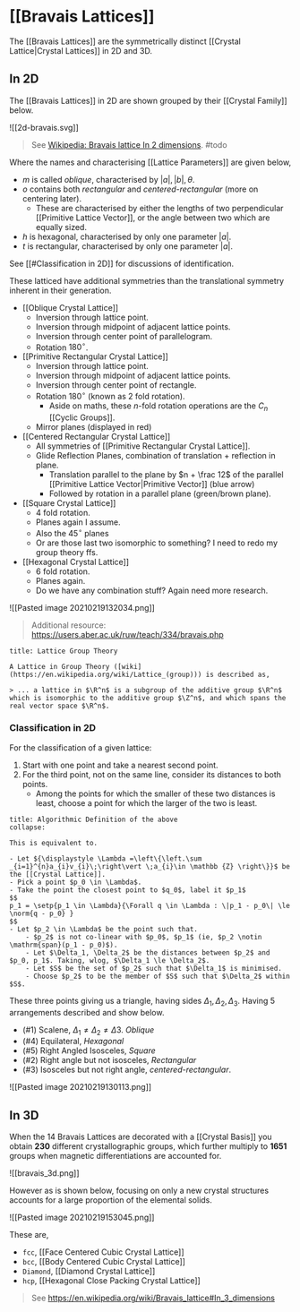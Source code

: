 # [[Bravais Lattices]]

The [[Bravais Lattices]] are the symmetrically distinct [[Crystal Lattice|Crystal Lattices]] in 2D and 3D.

## In 2D
The [[Bravais Lattices]] in 2D are shown grouped by their [[Crystal Family]] below.

![[2d-bravais.svg]]

> See [Wikipedia: Bravais lattice In 2 dimensions](https://en.wikipedia.org/wiki/Bravais_lattice#In_2_dimensions). #todo

Where the names and characterising [[Lattice Parameters]] are given below,
- $m$ is called *oblique*, characterised by $|a|, |b|, \theta$.
- $o$ contains both *rectangular* and *centered-rectangular* (more on centering later).
	- These are characterised by either the lengths of two perpendicular [[Primitive Lattice Vector]], or the angle between two which are equally sized.
- $h$ is hexagonal, characterised by only one parameter $|a|$.
- $t$ is rectangular, characterised by only one parameter $|a|$.

See [[#Classification in 2D]] for discussions of identification.

These latticed have additional symmetries than the translational symmetry inherent in their generation.

- [[Oblique Crystal Lattice]]
	- Inversion through lattice point.
	- Inversion through midpoint of adjacent lattice points.
	- Inversion through center point of parallelogram.
	- Rotation $180^\circ$.
- [[Primitive Rectangular Crystal Lattice]]
	- Inversion through lattice point.
	- Inversion through midpoint of adjacent lattice points.
	- Inversion through center point of rectangle.
	- Rotation $180^\circ$ (known as 2 fold rotation).
		- Aside on maths, these $n$-fold rotation operations are the $C_n$ [[Cyclic Groups]].
	- Mirror planes (displayed in red)
- [[Centered Rectangular Crystal Lattice]]
	- All symmetries of [[Primitive Rectangular Crystal Lattice]].
	- Glide Reflection Planes, combination of translation + reflection in plane.
		- Translation parallel to the plane by $n + \frac 12$ of the parallel [[Primitive Lattice Vector|Primitive Vector]] (blue arrow)
		- Followed by rotation in a parallel plane (green/brown plane).
- [[Square Crystal Lattice]]
	- 4 fold rotation.
	- Planes again I assume.
	- Also the $45^\circ$ planes
	- Or are those last two isomorphic to something? I need to redo my group theory ffs.
- [[Hexagonal Crystal Lattice]]
	- 6 fold rotation.
	- Planes again.
	- Do we have any combination stuff? Again need more research.

![[Pasted image 20210219132034.png]]

> Additional resource: https://users.aber.ac.uk/ruw/teach/334/bravais.php

```ad-info
title: Lattice Group Theory

A Lattice in Group Theory ([wiki](https://en.wikipedia.org/wiki/Lattice_(group))) is described as,

> ... a lattice in $\R^n$ is a subgroup of the additive group $\R^n$ which is isomorphic to the additive group $\Z^n$, and which spans the real vector space $\R^n$.
```

### Classification in 2D

For the classification of a given lattice:
1. Start with one point and take a nearest second point.
3. For the third point, not on the same line, consider its distances to both points. 
	- Among the points for which the smaller of these two distances is least, choose a point for which the larger of the two is least.

```ad-info
title: Algorithmic Definition of the above
collapse:

This is equivalent to.

- Let ${\displaystyle \Lambda =\left\{\left.\sum _{i=1}^{n}a_{i}v_{i}\;\right\vert \;a_{i}\in \mathbb {Z} \right\}}$ be the [[Crystal Lattice]].
- Pick a point $p_0 \in \Lambda$.
- Take the point the closest point to $q_0$, label it $p_1$
$$
p_1 = \setp{p_1 \in \Lambda}{\Forall q \in \Lambda : \|p_1 - p_0\| \le \norm{q - p_0} }
$$
- Let $p_2 \in \Lambda$ be the point such that.
	- $p_2$ is not co-linear with $p_0$, $p_1$ (ie, $p_2 \notin \mathrm{span}(p_1 - p_0)$).
	- Let $\Delta_1, \Delta_2$ be the distances between $p_2$ and $p_0, p_1$. Taking, wlog, $\Delta_1 \le \Delta_2$.
	- Let $S$ be the set of $p_2$ such that $\Delta_1$ is minimised.
	- Choose $p_2$ to be the member of $S$ such that $\Delta_2$ within $S$.

```

These three points giving us a triangle, having sides $\Delta_1, \Delta_2, \Delta_3$. Having 5 arrangements described and show below.

- (#1) Scalene, $\Delta_1 \neq \Delta_2 \neq \Delta 3$. *Oblique*
- (#4) Equilateral, *Hexagonal*
- (#5) Right Angled Isosceles, *Square*
- (#2) Right angle but not isosceles, *Rectangular*
- (#3) Isosceles but not right angle, *centered-rectangular*.

![[Pasted image 20210219130113.png]]

## In 3D

When the 14 Bravais Lattices are decorated with a [[Crystal Basis]] you obtain **230** different crystallographic groups, which further multiply to **1651** groups when magnetic differentiations are accounted for.

![[bravais_3d.png]]

However as is shown below, focusing on only a new crystal structures accounts for a large proportion of the elemental solids.

![[Pasted image 20210219153045.png]]

These are,

- `fcc`, [[Face Centered Cubic Crystal Lattice]]
- `bcc`, [[Body Centered Cubic Crystal Lattice]]
- `Diamond`, [[Diamond Crystal Lattice]]
- `hcp`, [[Hexagonal Close Packing Crystal Lattice]]

> See https://en.wikipedia.org/wiki/Bravais_lattice#In_3_dimensions

